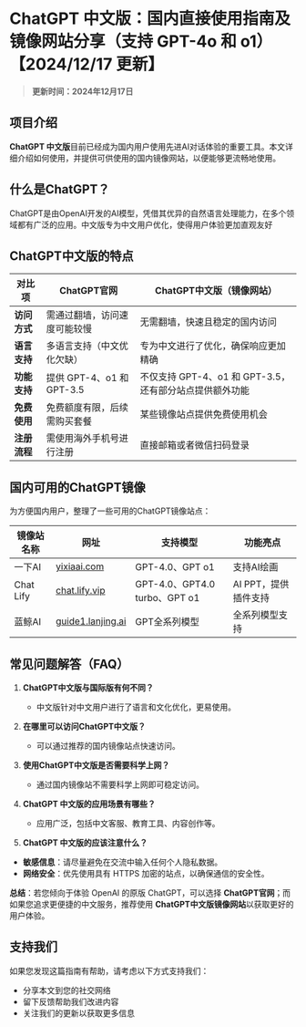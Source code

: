 # ChatGPT 中文版：国内直接使用指南及镜像网站分享（支持 GPT-4o 和 o1）【2024/12/17 更新】
> **更新时间：2024年12月17日**

## 项目介绍

**ChatGPT 中文版**目前已经成为国内用户使用先进AI对话体验的重要工具。本文详细介绍如何使用，并提供可供使用的国内镜像网站，以便能够更流畅地使用。

## 什么是ChatGPT？

ChatGPT是由OpenAI开发的AI模型，凭借其优异的自然语言处理能力，在多个领域都有广泛的应用。中文版专为中文用户优化，使得用户体验更加直观友好

## ChatGPT中文版的特点

| **对比项**         | **ChatGPT官网**                     | **ChatGPT中文版（镜像网站）**                |
|------------------|--------------------------------|-------------------------------------|
| **访问方式**     | 需通过翻墙，访问速度可能较慢       | 无需翻墙，快速且稳定的国内访问          |
| **语言支持**     | 多语言支持（中文优化欠缺）       | 专为中文进行了优化，确保响应更加精确   |
| **功能支持**     | 提供 GPT-4、o1 和 GPT-3.5           | 不仅支持 GPT-4、o1 和 GPT-3.5，还有部分站点提供额外功能 |
| **免费使用**     | 免费额度有限，后续需购买套餐       | 某些镜像站点提供免费使用机会            |
| **注册流程**     | 需使用海外手机号进行注册           | 直接邮箱或者微信扫码登录          |

## 国内可用的ChatGPT镜像

为方便国内用户，整理了一些可用的ChatGPT镜像站点：

| 镜像站名称   | 网址                                      | 支持模型                     | 功能亮点                  |
|--------------|------------------------------------------|-----------------------------|---------------------------|
| 一下AI        | [yixiaai.com](https://www.yixiaai.com)   | GPT-4.0、GPT o1             | 支持AI绘画                |
| Chat Lify    | [chat.lify.vip](https://chat.lify.vip)    | GPT-4.0、GPT4.0 turbo、GPT o1| AI PPT，提供插件支持     |
| 蓝鲸AI      | [guide1.lanjing.ai](https://guide1.lanjing.ai) | GPT全系列模型              | 全系列模型支持            |

## 常见问题解答（FAQ）

1. **ChatGPT中文版与国际版有何不同？**
   - 中文版针对中文用户进行了语言和文化优化，更易使用。

2. **在哪里可以访问ChatGPT中文版？**
   - 可以通过推荐的国内镜像站点快速访问。

3. **使用ChatGPT中文版是否需要科学上网？**
   - 通过国内镜像站不需要科学上网即可稳定访问。

4. **ChatGPT 中文版的应用场景有哪些？**
   - 应用广泛，包括中文客服、教育工具、内容创作等。
  
5. **ChatGPT 中文版的应该注意什么？**
  - **敏感信息**：请尽量避免在交流中输入任何个人隐私数据。
  - **网络安全**：优先使用具有 HTTPS 加密的站点，以确保通信的安全性。
  
**总结**：若您倾向于体验 OpenAI 的原版 ChatGPT，可以选择 **ChatGPT官网**；而如果您追求更便捷的中文服务，推荐使用 **ChatGPT中文版镜像网站**以获取更好的用户体验。

## 支持我们

如果您发现这篇指南有帮助，请考虑以下方式支持我们：

- 分享本文到您的社交网络
- 留下反馈帮助我们改进内容
- 关注我们的更新以获取更多信息
